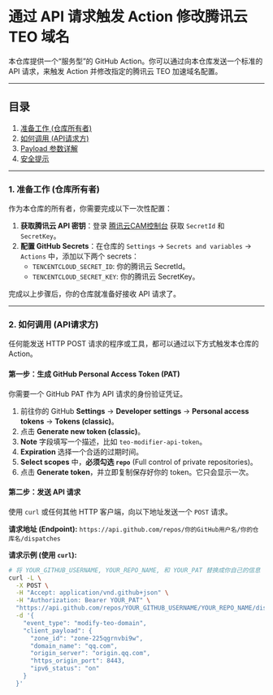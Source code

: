 # 通过 API 请求触发 Action 修改腾讯云 TEO 域名

本仓库提供一个“服务型”的 GitHub Action。你可以通过向本仓库发送一个标准的 API 请求，来触发 Action 并修改指定的腾讯云 TEO 加速域名配置。

---

## 目录
1. [准备工作 (仓库所有者)](#1-准备工作-仓库所有者)
2. [如何调用 (API请求方)](#2-如何调用-api请求方)
3. [Payload 参数详解](#3-payload-参数详解)
4. [安全提示](#4-安全提示)

---

### 1. 准备工作 (仓库所有者)

作为本仓库的所有者，你需要完成以下一次性配置：

1.  **获取腾讯云 API 密钥**：登录 [腾讯云CAM控制台](https://console.cloud.tencent.com/cam/capi) 获取 `SecretId` 和 `SecretKey`。
2.  **配置 GitHub Secrets**：在仓库的 `Settings` -> `Secrets and variables` -> `Actions` 中，添加以下两个 secrets：
    *   `TENCENTCLOUD_SECRET_ID`: 你的腾讯云 SecretId。
    *   `TENCENTCLOUD_SECRET_KEY`: 你的腾讯云 SecretKey。

完成以上步骤后，你的仓库就准备好接收 API 请求了。

---

### 2. 如何调用 (API请求方)

任何能发送 HTTP POST 请求的程序或工具，都可以通过以下方式触发本仓库的 Action。

#### 第一步：生成 GitHub Personal Access Token (PAT)

你需要一个 GitHub PAT 作为 API 请求的身份验证凭证。

1.  前往你的 GitHub **Settings** -> **Developer settings** -> **Personal access tokens** -> **Tokens (classic)**。
2.  点击 **Generate new token (classic)**。
3.  **Note** 字段填写一个描述，比如 `teo-modifier-api-token`。
4.  **Expiration** 选择一个合适的过期时间。
5.  **Select scopes** 中，**必须勾选 `repo`** (Full control of private repositories)。
6.  点击 **Generate token**，并立即复制保存好你的 token。它只会显示一次。

#### 第二步：发送 API 请求

使用 `curl` 或任何其他 HTTP 客户端，向以下地址发送一个 `POST` 请求。

**请求地址 (Endpoint):**
`https://api.github.com/repos/你的GitHub用户名/你的仓库名/dispatches`

**请求示例 (使用 `curl`):**

```bash
# 将 YOUR_GITHUB_USERNAME, YOUR_REPO_NAME, 和 YOUR_PAT 替换成你自己的信息
curl -L \
  -X POST \
  -H "Accept: application/vnd.github+json" \
  -H "Authorization: Bearer YOUR_PAT" \
  "https://api.github.com/repos/YOUR_GITHUB_USERNAME/YOUR_REPO_NAME/dispatches" \
  -d '{
    "event_type": "modify-teo-domain",
    "client_payload": {
      "zone_id": "zone-225qgrnvbi9w",
      "domain_name": "qq.com",
      "origin_server": "origin.qq.com",
      "https_origin_port": 8443,
      "ipv6_status": "on"
    }
  }'